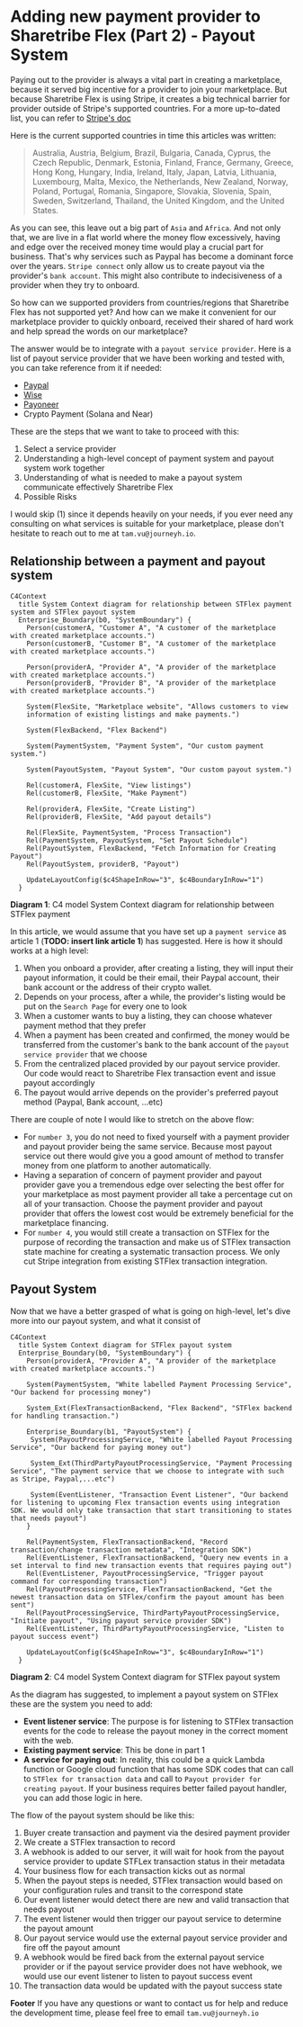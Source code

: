 # Adding new payment provider to Sharetribe Flex (Part 2) - Payout System

Paying out to the provider is always a vital part in creating a marketplace, because it served big incentive for a provider to join your marketplace. But because Sharetribe Flex is using Stripe, it creates a big technical barrier for provider outside of Stripe's supported countries. For a more up-to-dated list, you can refer to [Stripe's doc](https://stripe.com/docs/connect/custom-accounts#requirements)

Here is the current supported countries in time this articles was written:

> Australia, Austria, Belgium, Brazil, Bulgaria, Canada, Cyprus, the Czech Republic, Denmark, Estonia, Finland, France, Germany, Greece, Hong Kong, Hungary, India, Ireland, Italy, Japan, Latvia, Lithuania, Luxembourg, Malta, Mexico, the Netherlands, New Zealand, Norway, Poland, Portugal, Romania, Singapore, Slovakia, Slovenia, Spain, Sweden, Switzerland, Thailand, the United Kingdom, and the United States.

As you can see, this leave out a big part of `Asia` and `Africa`. And not only that, we are live in a flat world where the money flow excessively, having and edge over the received money time would play a crucial part for business. That's why services such as Paypal has become a dominant force over the years. `Stripe connect` only allow us to create payout via the provider's `bank account`. This might also contribute to indecisiveness of a provider when they try to onboard. 

So how can we supported providers from countries/regions that Sharetribe Flex has not supported yet? And how can we make it convenient for our marketplace provider to quickly onboard, received their shared of hard work and help spread the words on our marketplace?

The answer would be to integrate with a `payout service provider`. Here is a list of payout service provider that we have been working and tested with, you can take reference from it if needed:
- [Paypal](https://www.paypal.com/)
- [Wise](https://wise.com/)
- [Payoneer](https://www.payoneer.com/)
- Crypto Payment (Solana and Near)

These are the steps that we want to take to proceed with this:
1) Select a service provider
2) Understanding a high-level concept of payment system and payout system work together
3) Understanding of what is needed to make a payout system communicate effectively Sharetribe Flex
4) Possible Risks

I would skip (1) since it depends heavily on your needs, if you ever need any consulting on what services is suitable for your marketplace, please don't hesitate to reach out to me at `tam.vu@journeyh.io`. 

## Relationship between a payment and payout system 

```
C4Context
  title System Context diagram for relationship between STFlex payment system and STFlex payout system
  Enterprise_Boundary(b0, "SystemBoundary") {
    Person(customerA, "Customer A", "A customer of the marketplace with created marketplace accounts.")
    Person(customerB, "Customer B", "A customer of the marketplace with created marketplace accounts.")

    Person(providerA, "Provider A", "A provider of the marketplace with created marketplace accounts.")
    Person(providerB, "Provider B", "A provider of the marketplace with created marketplace accounts.")

    System(FlexSite, "Marketplace website", "Allows customers to view 
    information of existing listings and make payments.")

    System(FlexBackend, "Flex Backend")

    System(PaymentSystem, "Payment System", "Our custom payment system.")

    System(PayoutSystem, "Payout System", "Our custom payout system.")

    Rel(customerA, FlexSite, "View listings")
    Rel(customerB, FlexSite, "Make Payment")

    Rel(providerA, FlexSite, "Create Listing")
    Rel(providerB, FlexSite, "Add payout details")

    Rel(FlexSite, PaymentSystem, "Process Transaction")
    Rel(PaymentSystem, PayoutSystem, "Set Payout Schedule")
    Rel(PayoutSystem, FlexBackend, "Fetch Information for Creating Payout")
    Rel(PayoutSystem, providerB, "Payout")

    UpdateLayoutConfig($c4ShapeInRow="3", $c4BoundaryInRow="1")
  }
```

**Diagram 1**: C4 model System Context diagram for relationship between STFlex payment

In this article, we would assume that you have set up a `payment service` as article 1 (**TODO: insert link article 1**) has suggested. Here is how it should works at a high level:

1) When you onboard a provider, after creating a listing, they will input their payout information, it could be their email, their Paypal account, their bank account or the address of their crypto wallet.
2) Depends on your process, after a while, the provider's listing would be put on the `Search Page` for every one to look
3) When a customer wants to buy a listing, they can choose whatever payment method that they prefer
4) When a payment has been created and confirmed, the money would be transferred from the customer's bank to the bank account of the `payout service provider` that we choose
5) From the centralized placed provided by our payout service provider. Our code would react to Sharetribe Flex transaction event and issue payout accordingly
6) The payout would arrive depends on the provider's preferred payout method (Paypal, Bank account, ...etc)

There are couple of note I would like to stretch on the above flow:
- For `number 3`, you do not need to fixed yourself with a payment provider and payout provider being the same service. Because most payout service out there would give you a good amount of method to transfer money from one platform to another automatically. 
- Having a separation of concern of payment provider and payout provider gave you a tremendous edge over selecting the best offer for your marketplace as most payment provider all take a percentage cut on all of your transaction. Choose the payment provider and payout provider that offers the lowest cost would be extremely beneficial for the marketplace financing.
- For `number 4`, you would still create a transaction on STFlex for the purpose of recording the transaction and make us of STFlex transaction state machine for creating a systematic transaction process. We only cut Stripe integration from existing STFlex transaction integration.

## Payout System

Now that we have a better grasped of what is going on high-level, let's dive more into our payout system, and what it consist of

```
C4Context
  title System Context diagram for STFlex payout system
  Enterprise_Boundary(b0, "SystemBoundary") {
    Person(providerA, "Provider A", "A provider of the marketplace with created marketplace accounts.")

    System(PaymentSystem, "White labelled Payment Processing Service", "Our backend for processing money")

    System_Ext(FlexTransactionBackend, "Flex Backend", "STFlex backend for handling transaction.") 

    Enterprise_Boundary(b1, "PayoutSystem") {
     System(PayoutProcessingService, "White labelled Payout Processing Service", "Our backend for paying money out") 

     System_Ext(ThirdPartyPayoutProcessingService, "Payment Processing Service", "The payment service that we choose to integrate with such as Stripe, Paypal,...etc") 

     System(EventListener, "Transaction Event Listener", "Our backend for listening to upcoming Flex transaction events using integration SDK. We would only take transaction that start transitioning to states that needs payout") 
    }

    Rel(PaymentSystem, FlexTransactionBackend, "Record transaction/change transaction metadata", "Integration SDK")
    Rel(EventListener, FlexTransactionBackend, "Query new events in a set interval to find new transaction events that requires paying out")
    Rel(EventListener, PayoutProcessingService, "Trigger payout command for corresponding transaction")
    Rel(PayoutProcessingService, FlexTransactionBackend, "Get the newest transaction data on STFlex/confirm the payout amount has been sent")
    Rel(PayoutProcessingService, ThirdPartyPayoutProcessingService, "Initiate payout", "Using payout service provider SDK")
    Rel(EventListener, ThirdPartyPayoutProcessingService, "Listen to payout success event")

    UpdateLayoutConfig($c4ShapeInRow="3", $c4BoundaryInRow="1")
  }
```

**Diagram 2**: C4 model System Context diagram for STFlex payout system

As the diagram has suggested, to implement a payout system on STFlex these are the system you need to add:
- **Event listener service**: The purpose is for listening to STFlex transaction events for the code to release the payout money in the correct moment with the web.
- **Existing payment service**: This be done in part 1
- **A service for paying out**: In reality, this could be a quick Lambda function or Google cloud function that has some SDK codes that can call to `STFlex for transaction data` and call to `Payout provider for creating payout`. If your business requires better failed payout handler, you can add those logic in here.

The flow of the payout system should be like this:
1) Buyer create transaction and payment via the desired payment provider
2) We create a STFlex transaction to record
3) A webhook is added to our server, it will wait for hook from the payout service provider to update STFLex transaction status in their metadata
4) Your business flow for each transaction kicks out as normal
5) When the payout steps is needed, STFlex transaction would based on your configuration rules and transit to the correspond state
6) Our event listener would detect there are new and valid transaction that needs payout
7) The event listener would then trigger our payout service to determine the payout amount
8) Our payout service would use the external payout service provider and fire off the payout amount
9) A webhook would be fired back from the external payout service provider or if the payout service provider does not have webhook, we would use our event listener to listen to payout success event
10) The transaction data would be updated with the payout success state


**Footer**
If you have any questions or want to contact us for help and reduce the development time, please feel free to email `tam.vu@journeyh.io`